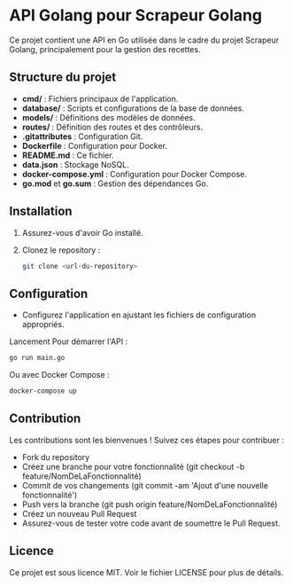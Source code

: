 # API Golang pour Scrapeur Golang

Ce projet contient une API en Go utilisée dans le cadre du projet Scrapeur Golang, principalement pour la gestion des recettes.

## Structure du projet

- **cmd/** : Fichiers principaux de l'application.
- **database/** : Scripts et configurations de la base de données.
- **models/** : Définitions des modèles de données.
- **routes/** : Définition des routes et des contrôleurs.
- **.gitattributes** : Configuration Git.
- **Dockerfile** : Configuration pour Docker.
- **README.md** : Ce fichier.
- **data.json** : Stockage NoSQL.
- **docker-compose.yml** : Configuration pour Docker Compose.
- **go.mod** et **go.sum** : Gestion des dépendances Go.

## Installation

1. Assurez-vous d'avoir Go installé.
2. Clonez le repository :

   ```bash
   git clone <url-du-repository>
   ```
## Configuration
- Configurez l'application en ajustant les fichiers de configuration appropriés.

Lancement
Pour démarrer l'API :
```bash
go run main.go
```
Ou avec Docker Compose :
```bash
docker-compose up
```

## Contribution
Les contributions sont les bienvenues ! Suivez ces étapes pour contribuer :

- Fork du repository
- Créez une branche pour votre fonctionnalité (git checkout -b feature/NomDeLaFonctionnalité)
- Commit de vos changements (git commit -am 'Ajout d'une nouvelle fonctionnalité')
- Push vers la branche (git push origin feature/NomDeLaFonctionnalité)
- Créez un nouveau Pull Request
- Assurez-vous de tester votre code avant de soumettre le Pull Request.

## Licence
Ce projet est sous licence MIT. Voir le fichier LICENSE pour plus de détails.
